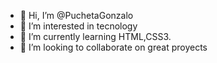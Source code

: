 - 👋 Hi, I’m @PuchetaGonzalo
- 👀 I’m interested in tecnology
- 🌱 I’m currently learning HTML,CSS3.
- 💞️ I’m looking to collaborate on great proyects

<!---
PuchetaGonzalo/PuchetaGonzalo is a ✨ special ✨ repository because its `README.md` (this file) appears on your GitHub profile.
You can click the Preview link to take a look at your changes.
--->

